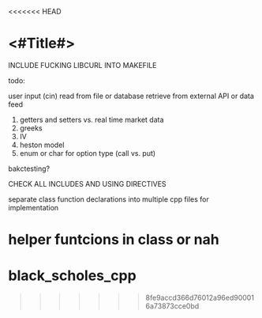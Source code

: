 <<<<<<< HEAD
#  <#Title#>

INCLUDE FUCKING LIBCURL INTO MAKEFILE 

todo:

user input (cin)
read from file or database
retrieve from external API or data feed

1. getters and setters vs. real time market data
2. greeks 
3. IV 
4. heston model
5. enum or char for option type (call vs. put)

bakctesting?


CHECK ALL INCLUDES AND USING DIRECTIVES


separate class function declarations into multiple cpp files for implementation

helper funtcions in class or nah
=======
# black_scholes_cpp
>>>>>>> 8fe9accd366d76012a96ed900016a73873cce0bd
